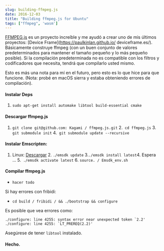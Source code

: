 ```yaml
---
slug: building-ffmpeg.js
date: 2016-12-03
title: "Building ffmpeg.js for Ubuntu"
tags: ["ffmpeg", 'wasm']
---
```



[FFMPEG.js](https://github.com/Kagami/ffmpeg.js) es un proyecto increíble y me ayudó a crear uno de mis últimos proyectos: [Device Frame](https://paulkinlan.github.io/ deviceframe.es/). Básicamente construye ffmpeg (con un buen conjunto de valores predeterminados para mantener el tamaño pequeño y lo más pequeño posible). Si la compilación predeterminada no es compatible con los filtros y codificadores que necesita, tendrá que compilarlo usted mismo.

Esto es más una nota para mí en el futuro, pero esto es lo que hice para que funcione. (Nota: probé en macOS sierra y estaba obteniendo errores de compilación).

#### Instalar Deps

1. `sudo apt-get install automake libtool build-essential cmake`



#### Descargar ffmpeg.js

1. `git clone git@github.com: Kagami / ffmpeg.js.git` 2.` cd ffmpeg.js` 3. `git submodule init` 4.` git submodule update --recursive`



#### Instalar Emscripten:

1. Linux: [Descargar](https://s3.amazonaws.com/mozilla-games/emscripten/releases/emsdk-portable.tar.gz) 2. `./emsdk update` 3.` ./emsdk install latest `4. Espera ... 5.` ./emsdk activate latest` 6. `source. / Emsdk_env.sh`

#### Compilar ffmpeg.js

* `hacer todo`

Si hay errores con fribidi:

* `cd build / fribidi / && ./bootstrap && configure`

Es posible que vea errores como:


```shell
./configure: line 4255: syntax error near unexpected token `2.2'
./configure: line 4255: `LT_PREREQ(2.2)'
```
Asegúrese de tener `libtool` instalado.

#### Hecho.
